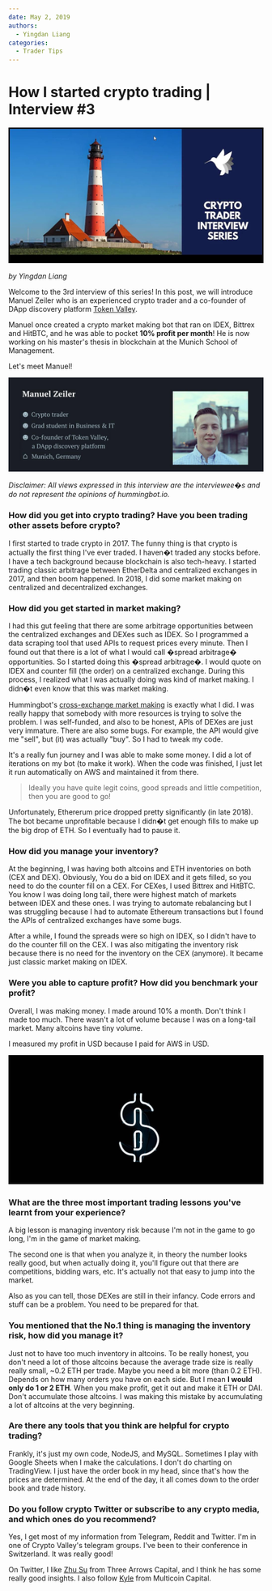 ```yaml
---
date: May 2, 2019
authors:
  - Yingdan Liang
categories:
  - Trader Tips
---
```


# How I started crypto trading | Interview #3


  ![image3](image_3.jpg)


*by Yingdan Liang*

Welcome to the 3rd interview of this series! In this post, we will introduce Manuel Zeiler who is an experienced crypto trader and a co-founder of DApp discovery platform [Token Valley](https://www.tokenvalley.com/?ref=blog.hummingbot.org).

Manuel once created a crypto market making bot that ran on IDEX, Bittrex and HitBTC, and he was able to pocket **10% profit per month**! He is now working on his master's thesis in blockchain at the Munich School of Management.

Let's meet Manuel!

<!-- more -->

![image1](image_1.jpg)

*Disclaimer: All views expressed in this interview are the interviewee�s and do not represent the opinions of hummingbot.io.*

### **How did you get into crypto trading? Have you been trading other assets before crypto?**

I first started to trade crypto in 2017. The funny thing is that crypto is actually the first thing I've ever traded. I haven�t traded any stocks before. I have a tech background because blockchain is also tech-heavy. I started trading classic arbitrage between EtherDelta and centralized exchanges in 2017, and then boom happened. In 2018, I did some market making on centralized and decentralized exchanges.

### **How did you get started in market making?**

I had this gut feeling that there are some arbitrage opportunities between the centralized exchanges and DEXes such as IDEX. So I programmed a data scraping tool that used APIs to request prices every minute. Then I found out that there is a lot of what I would call �spread arbitrage� opportunities. So I started doing this �spread arbitrage�. I would quote on IDEX and counter fill (the order) on a centralized exchange. During this process, I realized what I was actually doing was kind of market making. I didn�t even know that this was market making.

Hummingbot's [cross-exchange market making](../../../strategies/cross-exchange-market-making.md) is exactly what I did. I was really happy that somebody with more resources is trying to solve the problem. I was self-funded, and also to be honest, APIs of DEXes are just very immature. There are also some bugs. For example, the API would give me "sell", but (it) was actually "buy". So I had to tweak my code.

It's a really fun journey and I was able to make some money. I did a lot of iterations on my bot (to make it work). When the code was finished, I just let it run automatically on AWS and maintained it from there.


> Ideally you have quite legit coins, good spreads and little competition, then you are good to go!

Unfortunately, Ethererum price dropped pretty significantly (in late 2018). The bot became unprofitable because I didn�t get enough fills to make up the big drop of ETH. So I eventually had to pause it.

### **How did you manage your inventory?**

At the beginning, I was having both altcoins and ETH inventories on both (CEX and DEX). Obviously, You do a bid on IDEX and it gets filled, so you need to do the counter fill on a CEX. For CEXes, I used Bittrex and HitBTC. You know I was doing long tail, there were highest match of markets between IDEX and these ones. I was trying to automate rebalancing but I was struggling because I had to automate Ethereum transactions but I found the APIs of centralized exchanges have some bugs.

After a while, I found the spreads were so high on IDEX, so I didn't have to do the counter fill on the CEX. I was also mitigating the inventory risk because there is no need for the inventory on the CEX (anymore). It became just classic market making on IDEX.

### **Were you able to capture profit? How did you benchmark your profit?**

Overall, I was making money. I made around 10% a month. Don't think I made too much. There wasn't a lot of volume because I was on a long-tail market. Many altcoins have tiny volume.

I measured my profit in USD because I paid for AWS in USD.

![image2](image_2.jpg)

### **What are the three most important trading lessons you've learnt from your experience?**

A big lesson is managing inventory risk because I'm not in the game to go long, I'm in the game of market making.

The second one is that when you analyze it, in theory the number looks really good, but when actually doing it, you'll figure out that there are competitions, bidding wars, etc. It's actually not that easy to jump into the market.

Also as you can tell, those DEXes are still in their infancy. Code errors and stuff can be a problem. You need to be prepared for that.

### **You mentioned that the No.1 thing is managing the inventory risk, how did you manage it?**

Just not to have too much inventory in altcoins. To be really honest, you don't need a lot of those altcoins because the average trade size is really really small, ~0.2 ETH per trade. Maybe you need a bit more (than 0.2 ETH). Depends on how many orders you have on each side. But I mean **I would only do 1 or 2 ETH**. When you make profit, get it out and make it ETH or DAI. Don't accumulate those altcoins. I was making this mistake by accumulating a lot of altcoins at the very beginning.

### **Are there any tools that you think are helpful for crypto trading?**

Frankly, it's just my own code, NodeJS, and MySQL. Sometimes I play with Google Sheets when I make the calculations. I don't do charting on TradingView. I just have the order book in my head, since that's how the prices are determined. At the end of the day, it all comes down to the order book and trade history.

### **Do you follow crypto Twitter or subscribe to any crypto media, and which ones do you recommend?**

Yes, I get most of my information from Telegram, Reddit and Twitter. I'm in one of Crypto Valley's telegram groups. I've been to their conference in Switzerland. It was really good!

On Twitter, I like [Zhu Su](https://twitter.com/zhusu?ref=blog.hummingbot.org) from Three Arrows Capital, and I think he has some really good insights. I also follow [Kyle](https://twitter.com/kylesamani?ref=blog.hummingbot.org) from Multicoin Capital.



